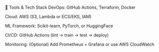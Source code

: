 🔧 Tools & Tech Stack
DevOps: GitHub Actions, Terraform, Docker

Cloud: AWS (S3, Lambda or ECS/EKS, IAM)

ML Framework: Scikit-learn, PyTorch, or HuggingFace

CI/CD: GitHub Actions (lint → train → test → deploy)

Monitoring: (Optional) Add Prometheus + Grafana or use AWS CloudWatch